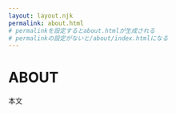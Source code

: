 ```yaml
---
layout: layout.njk
permalink: about.html
# permalinkを設定するとabout.htmlが生成される
# permalinkの設定がないと/about/index.htmlになる
---
```


# ABOUT

本文
